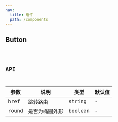 ```yaml
---
nav:
  title: 组件
  path: /components
---
```


## Button

<code src="./demo/index.tsx" />

## API

| 参数  | 说明           | 类型    | 默认值 |
| ----- | -------------- | ------- | ------ |
| href  | 跳转路由       | string  | -      |
| round | 是否为椭圆外形 | boolean | -      |
